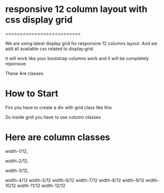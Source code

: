 # responsive 12 column layout with css display grid
==========================

We are using latest display grid for responsive 12 columns layout. And we add all available css related to display:grid. 

It will work like your bootstrap columns work and it will be completely reponsive.

These Are classes

# How to Start
Firs you have to create a div with grid class like this
<div class="grid grid-columns"></div>

So inside grid you have to use column classes

# Here are column classes
width-1/12,

width-2/12,

width-3/12,

width-4/12
width-5/12
width-6/12
width-7/12
width-8/12
width-9/12
width-10/12
width-11/12
width-12/12
